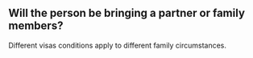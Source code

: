## Will the person be bringing a partner or family members?

Different visas conditions apply to different family circumstances.
